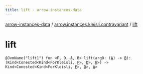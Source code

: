 ```yaml
---
title: lift - arrow-instances-data
---
```


[arrow-instances-data](../index.html) / [arrow.instances.kleisli.contravariant](index.html) / [lift](./lift.html)

# lift

`@JvmName("lift1") fun <F, D, A, B> lift(arg0: (`[`A`](lift.html#A)`) -> `[`B`](lift.html#B)`): (Kind<Conested<Kind<ForKleisli, `[`F`](lift.html#F)`>, `[`D`](lift.html#D)`>, `[`B`](lift.html#B)`>) -> Kind<Conested<Kind<ForKleisli, `[`F`](lift.html#F)`>, `[`D`](lift.html#D)`>, `[`A`](lift.html#A)`>`
